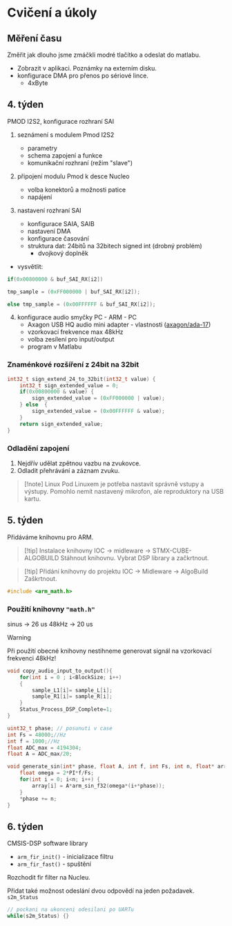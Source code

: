 # Cvičení a úkoly

## Měření času
Změřit jak dlouho jsme zmáčkli modré tlačítko a odeslat do matlabu.
- Zobrazit v aplikaci.
Poznámky na externím disku.
- konfigurace DMA pro přenos po sériové lince.
	- 4xByte

## 4. týden
PMOD I2S2, konfigurace rozhraní SAI

1) seznámení s modulem Pmod I2S2
	- parametry
	- schema zapojení a funkce
	- komunikační rozhraní (režim "slave")

2) připojení modulu Pmod k desce Nucleo
	- volba konektorů a možnosti patice
	- napájení

3) nastavení rozhraní SAI
	- konfigurace SAIA, SAIB
	- nastavení DMA
	- konfigurace časování
	- struktura dat: 24bitů na 32bitech signed int (drobný problém)
	    - dvojkový doplněk

- vysvětlit:
```C
if(0x00800000 & buf_SAI_RX[i2])

tmp_sample = (0xFF000000 | buf_SAI_RX[i2]);

else tmp_sample = (0x00FFFFFF & buf_SAI_RX[i2]);
```

4) konfigurace audio smyčky PC - ARM - PC
	- Axagon USB HQ audio mini adapter - vlastnosti ([axagon/ada-17](https://www.axagon.eu/produkty/ada-17))
	- vzorkovací frekvence max 48kHz
	- volba zesílení pro input/output
	- program v Matlabu

### Znaménkové rozšíření z 24bit na 32bit
```C
int32_t sign_extend_24_to_32bit(int32_t value) {
    int32_t sign_extended_value = 0;
    if(0x00800000 & value) {
        sign_extended_value = (0xFF000000 | value);
    } else  {
        sign_extended_value = (0x00FFFFFF & value);
    }
    return sign_extended_value;
}
```
### Odladění zapojení
1. Nejdřív udělat zpětnou vazbu na zvukovce. 
2. Odladit přehrávání a záznam zvuku.
> [!note] Linux
> Pod Linuxem je potřeba nastavit správně vstupy a výstupy. Pomohlo nemít nastavený mikrofon, ale reproduktory na USB kartu. 


## 5. týden
Přidáváme knihovnu pro ARM.

> [!tip] Instalace knihovny
IOC -> midleware -> STMX-CUBE-ALGOBUILD
Stáhnout knihovnu. 
Vybrat DSP library a začkrtnout.

> [!tip] Přidání knihovny do projektu
IOC -> Midleware -> AlgoBuild
Zaškrtnout. 

```C
#include <arm_math.h>
```

### Použití knihovny `"math.h"` 
sinus -> 26 us
48kHz -> 20 us

> [!warning]
> Při použití obecné knihovny nestihneme generovat signál na vzorkovací frekvenci 48kHz!


```C
void copy_audio_input_to_output(){
	for(int i = 0 ; i<BlockSize; i++)
	{
		sample_L1[i]= sample_L[i];
		sample_R1[i]= sample_R[i];
	}
	Status_Process_DSP_Complete=1;
}

uint32_t phase; // posunuti v case
int Fs = 48000;//Hz
int f = 1000;//Hz
float ADC_max = 4194304;
float A = ADC_max/20;

void generate_sin(int* phase, float A, int f, int Fs, int n, float* array) {
	float omega = 2*PI*f/Fs;
	for(int i = 0; i<n; i++) {
		array[i] = A*arm_sin_f32(omega*(i+*phase));
	}
	*phase += n;
}
```

## 6. týden

CMSIS-DSP software library

- `arm_fir_init()` - inicializace filtru
- `arm_fir_fast()` - spuštění

Rozchodit fir filter na Nucleu.

Přidat také možnost odeslání dvou odpovědí na jeden požadavek.
`s2m_Status`

```C
// pockani na ukonceni odesilani po UARTu
while(s2m_Status) {}
```